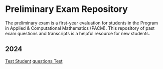 # Preliminary Exam Repository

The preliminary exam is a first-year evaluation for students in the Program in Applied & Computational Mathematics (PACM). This repository of past exam questions and transcripts is a helpful resource for new students.

## 2024

[Test Student](students/student%20test.md) [questions Test](students/test.pdf) 
